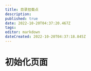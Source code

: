 ```yaml
---
title: 目录挂载点
description: 
published: true
date: 2022-10-20T04:37:20.467Z
tags: 
editor: markdown
dateCreated: 2022-10-20T04:37:18.845Z
---
```


# 初始化页面
